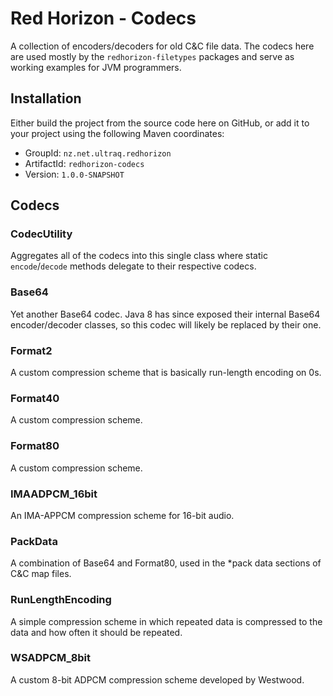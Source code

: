
Red Horizon - Codecs
====================

A collection of encoders/decoders for old C&C file data.  The codecs here are
used mostly by the `redhorizon-filetypes` packages and serve as working examples
for JVM programmers.


Installation
------------

Either build the project from the source code here on GitHub, or add it to your
project using the following Maven coordinates:

 - GroupId: `nz.net.ultraq.redhorizon`
 - ArtifactId: `redhorizon-codecs`
 - Version: `1.0.0-SNAPSHOT`


Codecs
------

### CodecUtility

Aggregates all of the codecs into this single class where static `encode`/`decode`
methods delegate to their respective codecs.

### Base64

Yet another Base64 codec.  Java 8 has since exposed their internal Base64
encoder/decoder classes, so this codec will likely be replaced by their one.

### Format2

A custom compression scheme that is basically run-length encoding on 0s.

### Format40

A custom compression scheme.

### Format80

A custom compression scheme.

### IMAADPCM_16bit

An IMA-APPCM compression scheme for 16-bit audio.

### PackData

A combination of Base64 and Format80, used in the \*pack data sections of C&C
map files.

### RunLengthEncoding

A simple compression scheme in which repeated data is compressed to the data and
how often it should be repeated.

### WSADPCM_8bit

A custom 8-bit ADPCM compression scheme developed by Westwood.
